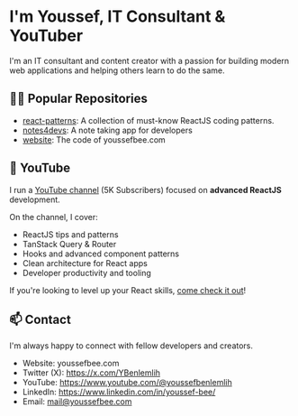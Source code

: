 # I'm Youssef, **IT Consultant & YouTuber**

I'm an IT consultant and content creator with a passion for building modern web applications and helping others learn to do the same.

## 🧑‍💻 Popular Repositories

* [react-patterns](https://github.com/youssefbenlemlih/react-patterns): A collection of must-know ReactJS coding patterns.
* [notes4devs](https://github.com/youssefbenlemlih/notes4devs): A note taking app for developers
* [website](https://github.com/youssefbenlemlih/website): The code of youssefbee.com

## 🎥 YouTube

I run a [YouTube channel](https://www.youtube.com/@youssefbenlemlih) (5K Subscribers) focused on **advanced ReactJS** development.

On the channel, I cover:

* ReactJS tips and patterns
* TanStack Query & Router
* Hooks and advanced component patterns
* Clean architecture for React apps
* Developer productivity and tooling

If you're looking to level up your React skills, [come check it out](https://www.youtube.com/@youssefbenlemlih)!
## 📫 Contact

I'm always happy to connect with fellow developers and creators.

* Website: youssefbee.com
* Twitter (X): https://x.com/YBenlemlih
* YouTube: https://www.youtube.com/@youssefbenlemlih
* LinkedIn: https://www.linkedin.com/in/youssef-bee/
* Email: mail@youssefbee.com
